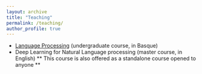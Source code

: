 ```yaml
---
layout: archive
title: "Teaching"
permalink: /teaching/
author_profile: true
---
```



* [Language Processing]() (undergraduate course, in Basque)
* Deep Learning for Natural Language processing (master course, in English)
** This course is also offered as a standalone course opened to anyone
** 
